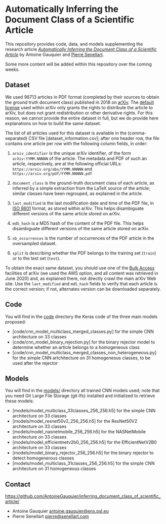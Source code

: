 # Automatically Inferring the Document Class of a Scientific Article

This repository provides code, data, and models supplementing the
research article [*Automatically Inferring the Document Class of a
Scientific Article*](article.pdf) by Antoine Gauquier and [Pierre
Senellart](https://pierre.senellart.com/).

Some more content will be added within this repository over the coming
weeks.

## Dataset

We used 98713 articles in PDF format (completed by their sources to
obtain the ground truth document class) published in 2018 on
[arXiv](https://arXiv.org/). The [default
license](https://arxiv.org/licenses/nonexclusive-distrib/1.0/license.html)
used within arXiv only grants the rights to distribute the article to
arXiv, but does not grant redistribution or other derivative rights. For
this reason, we cannot provide the entire dataset in full, but we do
provide here explanations on how to build the same dataset.

The list of all articles used for this dataset is available in the
(comma-separated) CSV file [dataset_information.csv]; after one header
row, the file contains one article per row with the following column
fields, in order:

1. `arxiv_identifier` is the unique arXiv identifier, of the form
   `arXiv:YYMM.NNNNN` of the article. The metadata and PDF of such an
   article, respectively, are at the following official URLs:
   `https://arxiv.org/abs/YYMM.NNNNN` and
   `https://arxiv.org/pdf/YYMM.NNNNN.pdf`
1. `document_class` is the ground-truth document class of each article,
   as inferred by a simple extraction from the LaTeX source of the
   article; similar classes have been regrouped, as explained in the
   article.
1. `last_modified` is the last modification date and time of the PDF file, in
   [ISO 8601](https://en.wikipedia.org/wiki/ISO_8601) format, as stored within arXiv.
   This helps disambiguate different versions of the same article stored
   on arXiv.
1. `md5_hash` is a MD5 hash of the content of the PDF file. This helps
   disambiguate different versions of the same article stored on arXiv.

1. `nb_occurrences` is the number of occurrences of the PDF article in
   the oversampled dataset.

1. `split` is describing whether the PDF belongs to the training set (`train`)
   or to the test set (`test`).

To obtain the exact same dataset, you should use one of the [Bulk
Access](https://info.arxiv.org/help/bulk_data.html) facilities of arXiv
(we used the AWS option, and all content was retrieved in June 2020) and,
as explained there, not directly crawl the main arXiv Web site. Use the
`last_modified` and `md5_hash` fields to verify that each article is the
correct version; if not, alternates version can be downloaded separately.

## Code

You will find in the [code](code/) directory the Keras code of the three
main models proposed:

- [code/cnn_model_multiclass_merged_classes.py] for the simple CNN
    architecture on 33 classes
- [code/cnn_model_binary_rejection.py] for the binary rejector model
    to determine whether an article belongs to a homogeneous class
- [code/cnn_model_multiclass_merged_classes_non_heterogeneous.py] for the
    simple CNN artchitecture on 31 homogeneous classes, to be used after
    the rejector

## Models

You will find in the [models/](models) directory all trained CNN models used;
note that you need Git Large File Storage (git-lfs) installed and
initialized to retrieve these models:

- [models/model_multiclass_33classes_256_256.h5] for the simple CNN
    architecture on 33 classes
- [models/model_resnet50v2_256_256.h5] for the ResNet50V2 architecture on
    33 classes
- [models/model_nasnetmobile_256_256.h5] for the NASNetMobile
    architecture on 33 classes
- [models/model_efficientnetv2b0_256_256.h5] for the EfficientNetV2B0
    architecture on 33 classes
- [models/model_binary_rejector_256_256.h5] for the binary rejector to
    detect homogenerous classes
- [models/model_multiclass_31classes_256_256.h5] for the simple CNN
    architecture on 31 homogeneous classes

## Contact

<https://github.com/AntoineGauquier/inferring_document_class_of_scientific_article/>

* Antoine Gauquier <antoine.gauquier@ens.psl.eu>
* Pierre Senellart <pierre@senellart.com>
